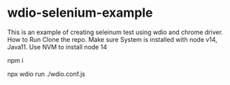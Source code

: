 # wdio-selenium-example
This is an example of creating seleinum test using wdio and chrome driver. 
How to Run
Clone the repo.
Make sure System is installed with node v14, Java11.
Use NVM to install node 14


npm i

npx wdio run ./wdio.conf.js